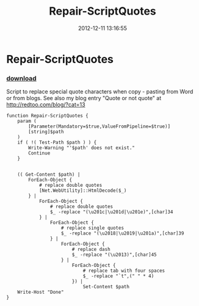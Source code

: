 ﻿---
pid:            3816
poster:         P Sczepanski
title:          Repair-ScriptQuotes
date:           2012-12-11 13:16:55
format:         posh
parent:         0
parent:         0

---

# Repair-ScriptQuotes

### [download](3816.ps1)

Script to replace special quote characters when copy - pasting from Word or from blogs.
See also my blog entry "Quote or not quote" at http://redtoo.com/blog/?cat=13

```posh
function Repair-ScriptQuotes {
    param (
        [Parameter(Mandatory=$true,ValueFromPipeline=$true)]
        [string]$path
    )
    if ( !( Test-Path $path ) ) {
        Write-Warning "'$path' does not exist."
        Continue
    }
        

    (( Get-Content $path) |  
        ForEach-Object {
            # replace double quotes
            [Net.WebUtility]::HtmlDecode($_)
        } | 
            ForEach-Object {
                # replace double quotes
                $_ -replace "(\u201c|\u201d|\u201e)",[char]34
            } | 
                ForEach-Object {
                    # replace single quotes
                    $_ -replace "(\u2018|\u2019|\u201a)",[char]39
                } | 
                    ForEach-Object {
                        # replace dash
                        $_ -replace "(\u2013)",[char]45
                    } | 
                        ForEach-Object {
                            # replace tab with four spaces
                            $_ -replace "`t",(" " * 4)
                        }) | 
                            Set-Content $path
    Write-Host "Done"
}

```
